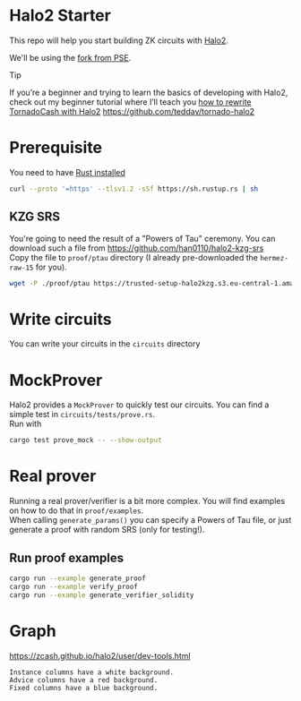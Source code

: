 # Halo2 Starter

This repo will help you start building ZK circuits with [Halo2](https://zcash.github.io/halo2/).

We'll be using the [fork from PSE](https://github.com/privacy-scaling-explorations/halo2/).

> [!TIP]
> If you’re a beginner and trying to learn the basics of developing with Halo2, check out my beginner tutorial where I’ll teach you [how to rewrite TornadoCash with Halo2](https://dev.to/teddav/tornado-cash-with-halo2-62b)
> https://github.com/teddav/tornado-halo2

# Prerequisite
You need to have [Rust installed](https://rustup.rs/)
```bash
curl --proto '=https' --tlsv1.2 -sSf https://sh.rustup.rs | sh
```

## KZG SRS
You're going to need the result of a "Powers of Tau" ceremony. You can download such a file from https://github.com/han0110/halo2-kzg-srs  
Copy the file to `proof/ptau` directory (I already pre-downloaded the `hermez-raw-15` for you).  
```bash
wget -P ./proof/ptau https://trusted-setup-halo2kzg.s3.eu-central-1.amazonaws.com/hermez-raw-15
```

# Write circuits
You can write your circuits in the `circuits` directory

# MockProver
Halo2 provides a `MockProver` to quickly test our circuits. You can find a simple test in `circuits/tests/prove.rs`.  
Run with
```bash
cargo test prove_mock -- --show-output
```

# Real prover
Running a real prover/verifier is a bit more complex. You will find examples on how to do that in `proof/examples`.  
When calling `generate_params()` you can specify a Powers of Tau file, or just generate a proof with random SRS (only for testing!).

## Run proof examples
```bash
cargo run --example generate_proof
cargo run --example verify_proof
cargo run --example generate_verifier_solidity
```

# Graph
https://zcash.github.io/halo2/user/dev-tools.html

```
Instance columns have a white background.
Advice columns have a red background.
Fixed columns have a blue background.
```